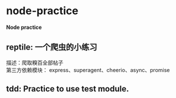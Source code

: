 # node-practice
**Node practice**

## reptile: 一个爬虫的小练习
描述：爬取糗百全部帖子 <br>
第三方依赖模块： express、superagent、cheerio、async、promise

## tdd: Practice to use test module.